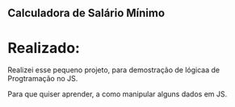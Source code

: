 ## Calculadora de Salário Mínimo

# Realizado:

Realizei esse pequeno projeto, para demostração de lógicaa de Progtramação no JS.

Para que quiser aprender, a como manipular alguns dados em JS.